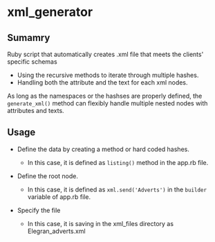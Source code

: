 # xml_generator

## Sumamry
Ruby script that automatically creates .xml file that meets the clients' specific schemas

- Using the recursive methods to iterate through multiple hashes. 
- Handling both the attribute and the text for each xml nodes.

As long as the namespaces or the hashses are properly defined, the `generate_xml()` method can flexibly handle multiple nested nodes with attributes and texts. 

## Usage

- Define the data by creating a method or hard coded hashes. 
  * In this case, it is defined as `listing()` method in the app.rb file.

- Define the root node.
  * In this case, it is defined as `xml.send('Adverts')` in the `builder` variable of app.rb file. 

- Specify the file 
  * In this case, it is saving in the xml_files directory as Elegran_adverts.xml 
